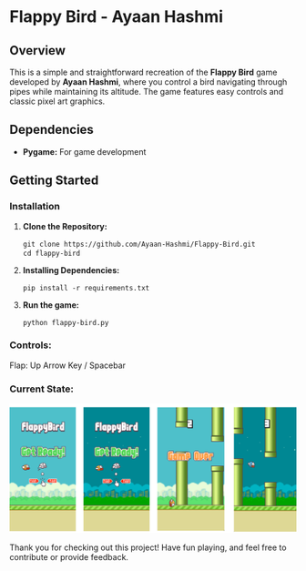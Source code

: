 # Flappy Bird - Ayaan Hashmi

## Overview

This is a simple and straightforward recreation of the **Flappy Bird** game developed by **Ayaan Hashmi**, where you control a bird navigating through pipes while maintaining its altitude. The game features easy controls and classic pixel art graphics.

## Dependencies

- **Pygame:** For game development

## Getting Started

### Installation

1. **Clone the Repository:**

   ```
   git clone https://github.com/Ayaan-Hashmi/Flappy-Bird.git
   cd flappy-bird
   ```

2. **Installing Dependencies:**

   ```
   pip install -r requirements.txt
   ```

3. **Run the game:**
   ```
   python flappy-bird.py
   ```

### Controls:
Flap: Up Arrow Key / Spacebar

### Current State:
![Alt text](assets/preview.png "current state")

Thank you for checking out this project! Have fun playing, and feel free to contribute or provide feedback.
